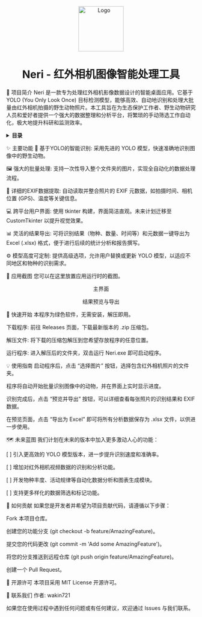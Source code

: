 <div align="center">
<img src="res/logo.png" alt="Logo" width="120" height="120">
<h1 align="center">Neri - 红外相机图像智能处理工具</h1>
</div>

<div align="center">

</div>

📖 项目简介
Neri 是一款专为处理红外相机影像数据设计的智能桌面应用。它基于 YOLO (You Only Look Once) 目标检测模型，能够高效、自动地识别和处理大批量由红外相机拍摄的野生动物照片。本工具旨在为生态保护工作者、野生动物研究人员和爱好者提供一个强大的数据整理和分析平台，将繁琐的手动筛选工作自动化，极大地提升科研和监测效率。

<details>
<summary><strong>目录</strong></summary>
<ol>
<li><a href="#-主要功能">主要功能</a></li>
<li><a href="#-应用截图">应用截图</a></li>
<li><a href="#-快速开始">快速开始</a></li>
<li><a href="#-使用指南">使用指南</a></li>
<li><a href="#-未来蓝图">未来蓝图</a></li>
<li><a href="#-如何贡献">如何贡献</a></li>
<li><a href="#-开源许可">开源许可</a></li>
<li><a href="#-联系我们">联系我们</a></li>
</ol>
</details>

✨ 主要功能
🎯 基于YOLO的智能识别: 采用先进的 YOLO 模型，快速准确地识别图像中的野生动物。

🖼️ 强大的批量处理: 支持一次性导入整个文件夹的图片，实现全自动化的数据处理流程。

📄 详细的EXIF数据提取: 自动读取并整合照片的 EXIF 元数据，如拍摄时间、相机位置 (GPS)、温度等关键信息。

💻 跨平台用户界面: 使用 tkinter 构建，界面简洁直观。未来计划迁移至 CustomTkinter 以提升视觉效果。

📊 灵活的结果导出: 可将识别结果（物种、数量、时间等）和元数据一键导出为 Excel (.xlsx) 格式，便于进行后续的统计分析和报告撰写。

⚙️ 模型高度可定制: 提供高级选项，允许用户替换或更新 YOLO 模型，以适应不同地区和物种的识别需求。

📸 应用截图
您可以在这里放置应用运行时的截图。

<p align="center">主界面</p>

<p align="center">结果预览与导出</p>

🚀 快速开始
本程序为绿色软件，无需安装，解压即用。

下载程序: 前往 Releases 页面，下载最新版本的 .zip 压缩包。

解压文件: 将下载的压缩包解压到您希望存放程序的任意位置。

运行程序: 进入解压后的文件夹，双击运行 Neri.exe 即可启动程序。

💡 使用指南
启动程序后，点击 “选择图片” 按钮，选择包含红外相机照片的文件夹。

程序将自动开始批量识别图像中的动物，并在界面上实时显示进度。

识别完成后，点击 “预览并导出” 按钮，可以详细查看每张照片的识别结果和 EXIF 数据。

在预览页面，点击 “导出为 Excel” 即可将所有分析数据保存为 .xlsx 文件，以供进一步使用。

🗺️ 未来蓝图
我们计划在未来的版本中加入更多激动人心的功能：

[ ] 引入更高效的 YOLO 模型版本，进一步提升识别速度和准确率。

[ ] 增加对红外相机视频数据的识别和分析功能。

[ ] 开发物种丰度、活动规律等自动化数据分析和图表生成模块。

[ ] 支持更多样化的数据筛选和标记功能。

🤝 如何贡献
如果您是开发者并希望为项目贡献代码，请遵循以下步骤：

Fork 本项目仓库。

创建您的功能分支 (git checkout -b feature/AmazingFeature)。

提交您的代码更改 (git commit -m 'Add some AmazingFeature')。

将您的分支推送到远程仓库 (git push origin feature/AmazingFeature)。

创建一个 Pull Request。

📄 开源许可
本项目采用 MIT License 开源许可。

📧 联系我们
作者: wakin721

如果您在使用过程中遇到任何问题或有任何建议，欢迎通过 Issues 与我们联系。